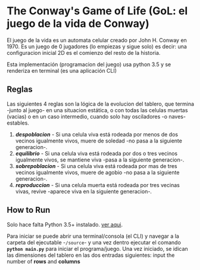 # The Conway's Game of Life (GoL: el juego de la vida de Conway)

El juego de la vida es un automata celular creado por John H. Conway en 1970. Es un juego de 0 jugadores (lo empiezas y sigue solo) es decir: una configuracion inicial 2D es el comienzo del resto de la historia.

Esta implementación (programacion del juego) usa python 3.5 y se renderiza en terminal (es una aplicación CLI)

## Reglas

Las siguientes 4 reglas son la lógica de la evolucion del tablero, que termina -junto al juego- en una situacion estática, o con todas las celulas muertas (vacias) o en un caso intermedio, cuando solo hay osciladores -o naves- estables.

1. _**despoblacion**_ - Si una celula viva está rodeada por menos de dos vecinos igualmente vivos, muere de soledad -no pasa a la siguiente generacion-.
2. _**equilibrio**_ - Si una celula viva está rodeada por dos o tres vecinos igualmente vivos, se mantiene viva -pasa a la siguiente generacion-.
4. _**sobrepoblacion**_ - Si una celula viva está rodeada por mas de tres vecinos igualmente vivos, muere de agobio -no pasa a la siguiente generacion-.
7. _**reproduccion**_ - Si una celula muerta está rodeada por tres vecinas vivas, revive -aparece viva en la  siguiente generacion-.

## How to Run

Solo hace falta Python 3.5+ instalado. [ver aqui](https://www.python.org/downloads/).

Para iniciar se puede abrir una terminal/consola (el CLI) y navegar a la carpeta del ejecutable -`/source`- y una vez dentro ejecutar el comando **`python main.py`** para iniciar el programa/juego. Una vez iniciado, se idican las dimensiones del tablero en las dos entradas siguientes: input the number of **rows** and **columns** 

